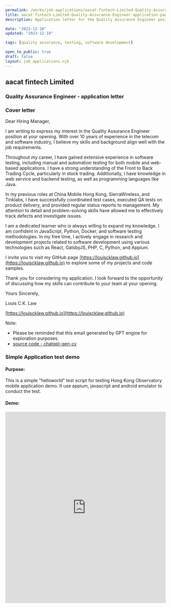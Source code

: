```yaml
---
permalink: /works/job-applications/aacat-fintech-Limited-Quality-Assurance-Engineer/index.html
title: aacat-fintech-Limited-Quality-Assurance-Engineer-application-page
description: Application letter for the Quality Assurance Engineer position at aacat fintech Limited.

date: "2023-12-10"
updated: "2023-12-10"

tags: [quality assurance, testing, software development]

open_to_public: true
draft: false
layout: job_applications.njk
---
```


<!-- http://localhost:8080/works/job-applications/aacat-fintech-Limited-Quality-Assurance-Engineer/index.html -->

<div class="letter-header">
  <h2>aacat fintech Limited</h2>
  <h3>Quality Assurance Engineer - application letter</h3>
</div>

### Cover letter

<div class="letter-container">
Dear Hiring Manager,

<div class="spacer"></div>

I am writing to express my interest in the Quality Assurance Engineer position at your opening. With over 10 years of experience in the telecom and software industry, I believe my skills and background align well with the job requirements.

Throughout my career, I have gained extensive experience in software testing, including manual and automation testing for both mobile and web-based applications. I have a strong understanding of the Front to Back Trading Cycle, particularly in stock trading. Additionally, I have knowledge in web service and backend testing, as well as programming languages like Java.

In my previous roles at China Mobile Hong Kong, SierraWireless, and Tinklabs, I have successfully coordinated test cases, executed QA tests on product delivery, and provided regular status reports to management. My attention to detail and problem-solving skills have allowed me to effectively track defects and investigate issues.

I am a dedicated learner who is always willing to expand my knowledge. I am confident in JavaScript, Python, Docker, and software testing methodologies. In my free time, I actively engage in research and development projects related to software development using various technologies such as React, GatsbyJS, PHP, C, Python, and Appium.

I invite you to visit my GitHub page [https://louiscklaw.github.io](https://louiscklaw.github.io) to explore some of my projects and code samples.

Thank you for considering my application. I look forward to the opportunity of discussing how my skills can contribute to your team at your opening.

<div class="spacer"></div>

Yours Sincerely,

Louis C.K. Law

[https://louiscklaw.github.io](https://louiscklaw.github.io)

<div class="spacer"></div>

Note:
- Please be reminded that this email generated by GPT engine for exploration purposes.
- [source code - chatgpt-gen-cv](https://github.com/louiscklaw/ai-playlist/tree/master/teamprompt-tryout/chatgpt-gen-cv)
</div>

### Simple Application test demo

#### Purpose:

This is a simple "helloworld" test script for testing Hong Kong Observatory mobile application demo. It use appium, javascript and android emulator to conduct the test.

#### Demo:

<iframe 
  class="shadow"
  width="100%" 
  height="600px" 
  src="https://www.youtube.com/embed/2fMBSod31ao" 
  title="YouTube video player" 
  frameborder="0" 
  allow="accelerometer; autoplay; clipboard-write; encrypted-media; gyroscope; picture-in-picture; web-share" 
  allowfullscreen>
</iframe>